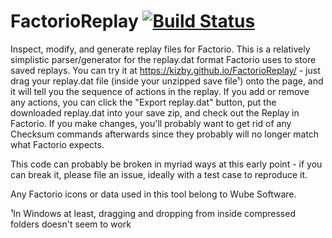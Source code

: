 # FactorioReplay [![Build Status](https://travis-ci.org/Kizby/FactorioReplay.svg?branch=master)](https://travis-ci.org/Kizby/FactorioReplay)
Inspect, modify, and generate replay files for Factorio. This is a relatively simplistic parser/generator for the replay.dat format Factorio uses to store saved replays. You can try it at https://kizby.github.io/FactorioReplay/ - just drag your replay.dat file (inside your unzipped save file¹) onto the page, and it will tell you the sequence of actions in the replay. If you add or remove any actions, you can click the "Export replay.dat" button, put the downloaded replay.dat into your save zip, and check out the Replay in Factorio. If you make changes, you'll probably want to get rid of any Checksum commands afterwards since they probably will no longer match what Factorio expects.

This code can probably be broken in myriad ways at this early point - if you can break it, please file an issue, ideally with a test case to reproduce it.

Any Factorio icons or data used in this tool belong to Wube Software.

¹In Windows at least, dragging and dropping from inside compressed folders doesn't seem to work

